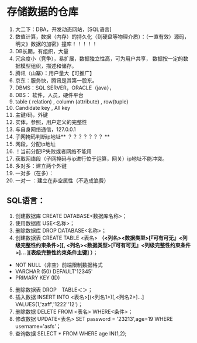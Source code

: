 #  存储数据的仓库
1. 大二下：DBA，开发动态网站，[SQL语言]
2. 数值计算，数据（内存）的持久化（到硬盘等物理介质）：（一直有效）源码，明文》数据的加密》撞库！！！！！
3. DB长期，有组织，大量
4. 冗余度小（竞争），易扩展，数据独立性高，可为用户共享，
数据按一定的数据模型组织，描述和储存。
5. 腾讯（山寨）：用户量大【可推广】
6. 京东：服务快，腾讯是其第一股东。
7. DBMS：SQL SERVER，ORACLE（java），
8. DBS： 软件，人员，硬件平台
9. table ( relation) ,  column (attribute) ,  row(tuple)
10.  Candidate  key     ,          All key            
11. 主键/码，外键
12. 实体，参照，用户定义的完整性
13. 与自身网络通信，127.0.0.1
14. 子网掩码判断ip地址** ？？？？？？？  **
15. 网段，分配ip地址
16. ！当前分配IP失败或者网络不能用
17. 获取网络段（子网掩码与ip进行位于运算，网关）ip地址不能冲突。
18.  多对多：建立两个外键
19. 一对多（在多）：
20. 一对一 ：建立在非空属性（不造成浪费）
## SQL语言：
1. 创建数据库
	CREATE DATABASE<数据库名称>；
2. 使用数据库
	USE<名称>；
3. 删除数据库
	DROP DATABASE<名称>； 
4. 创建数据表
	CREATE	  TABLE <表名> **（<列名><数据类型>[『可有可无』<列级完整性约束条件>][, <列名><数据类型>[『可有可无』<列级完整性约束条件>]...   ][表级完整性约束条件主键]
		）**；
+ NOT NULL（非空）前端限制数据格式
+ VARCHAR (50) DEFAULT'12345'
+ PRIMARY KEY (ID)
5. 删除数据表
	DROP　TABLE＜＞；
6. 插入数据
	INSERT INTO <表名>[(<列名1>)[,<列名2>]...]
	VALUES(1,'zaff','1222''12')；
7. 	删除数据
     DELETE FROM <表名>
     WHERE<条件>；
8. 修改数据 
	UPDATE<表名>
	SET  password = '23213',age=19
	WHERE username='asfs'；
9. 查询数据
	SELECT *
	FROM
	WHERE  age IN(1,2);


<!--stackedit_data:
eyJoaXN0b3J5IjpbLTE0NTA2NzY4NDZdfQ==
-->